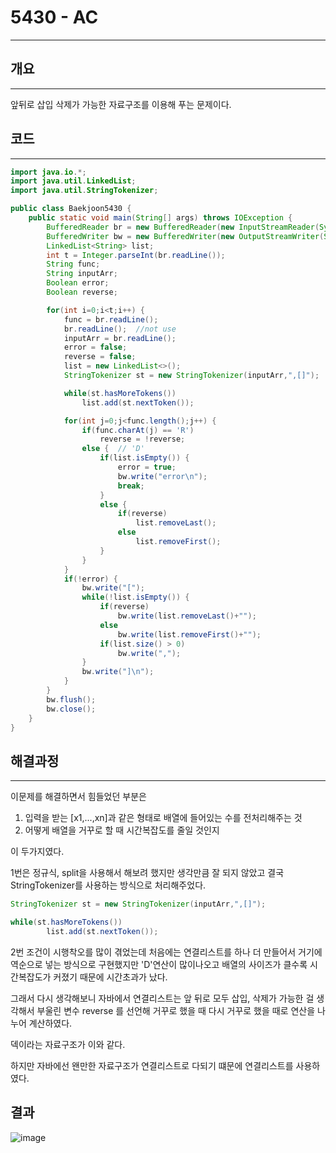 # 5430 - AC

---

## 개요

---

앞뒤로 삽입 삭제가 가능한 자료구조를 이용해 푸는 문제이다.

## 코드

---

```java
import java.io.*;
import java.util.LinkedList;
import java.util.StringTokenizer;

public class Baekjoon5430 {
    public static void main(String[] args) throws IOException {
        BufferedReader br = new BufferedReader(new InputStreamReader(System.in));
        BufferedWriter bw = new BufferedWriter(new OutputStreamWriter(System.out));
        LinkedList<String> list;
        int t = Integer.parseInt(br.readLine());
        String func;
        String inputArr;
        Boolean error;
        Boolean reverse;

        for(int i=0;i<t;i++) {
            func = br.readLine();
            br.readLine();  //not use
            inputArr = br.readLine();
            error = false;
            reverse = false;
            list = new LinkedList<>();
            StringTokenizer st = new StringTokenizer(inputArr,",[]");

            while(st.hasMoreTokens())
                list.add(st.nextToken());

            for(int j=0;j<func.length();j++) {
                if(func.charAt(j) == 'R')
                    reverse = !reverse;
                else {  // 'D'
                    if(list.isEmpty()) {
                        error = true;
                        bw.write("error\n");
                        break;
                    }
                    else {
                        if(reverse)
                            list.removeLast();
                        else
                            list.removeFirst();
                    }
                }
            }
            if(!error) {
                bw.write("[");
                while(!list.isEmpty()) {
                    if(reverse)
                        bw.write(list.removeLast()+"");
                    else
                        bw.write(list.removeFirst()+"");
                    if(list.size() > 0)
                        bw.write(",");
                }
                bw.write("]\n");
            }
        }
        bw.flush();
        bw.close();
    }
}
```

## 해결과정

---

이문제를 해결하면서 힘들었던 부분은

 

1. 입력을 받는 [x1,...,xn]과 같은 형태로 배열에 들어있는 수를 전처리해주는 것
2. 어떻게 배열을 거꾸로 할 때 시간복잡도를 줄일 것인지

이 두가지였다.

1번은 정규식, split을 사용해서 해보려 했지만 생각만큼 잘 되지 않았고 결국 StringTokenizer를 사용하는 방식으로 처리해주었다.

```java
StringTokenizer st = new StringTokenizer(inputArr,",[]");

while(st.hasMoreTokens())
		list.add(st.nextToken());
```

2번 조건이 시행착오를 많이 겪었는데 처음에는 연결리스트를 하나 더 만들어서 거기에 역순으로 넣는 방식으로 구현했지만 'D'연산이 많이나오고 배열의 사이즈가 클수록 시간복잡도가 커졌기 때문에 시간초과가 났다.

그래서 다시 생각해보니 자바에서 연결리스트는 앞 뒤로 모두 삽입, 삭제가 가능한 걸 생각해서 부울린 변수 reverse 를 선언해 거꾸로 했을 때 다시 거꾸로 했을 때로 연산을 나누어 계산하였다.

덱이라는 자료구조가 이와 같다.

하지만 자바에선 왠만한 자료구조가 연결리스트로 다되기 떄문에 연결리스트를 사용하였다.

## 결과

![image](https://user-images.githubusercontent.com/47655983/98333220-98008280-2043-11eb-9c15-1d11f4338fb5.png)
